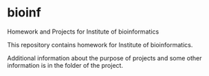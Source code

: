 # bioinf
Homework and Projects for Institute of bioinformatics

This repository contains homework for Institute of bioinformatics. 

Additional information about the purpose of projects and some other information is in the folder of the project.
